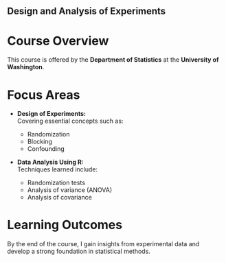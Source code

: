 ## Design and Analysis of Experiments

# Course Overview

This course is offered by the **Department of Statistics** at the **University of Washington**.

# Focus Areas

- **Design of Experiments:**  
  Covering essential concepts such as:
  - Randomization
  - Blocking
  - Confounding

- **Data Analysis Using R:**  
  Techniques learned include:
  - Randomization tests
  - Analysis of variance (ANOVA)
  - Analysis of covariance

# Learning Outcomes

By the end of the course, I gain insights from experimental data and develop a strong foundation in statistical methods.

